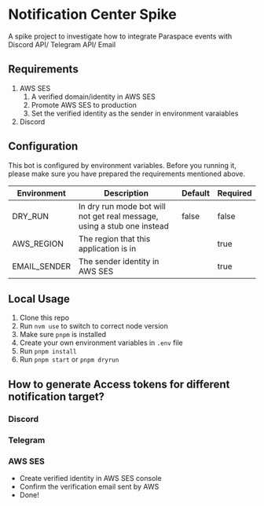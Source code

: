 # Notification Center Spike

A spike project to investigate how to integrate Paraspace events with Discord API/ Telegram API/ Email

## Requirements

1. AWS SES
   1. A verified domain/identity in AWS SES
   2. Promote AWS SES to production
   3. Set the verified identity as the sender in environment varaiables
2. Discord

## Configuration

This bot is configured by environment variables. Before you running it, please make sure you have prepared the requirements mentioned above.

| Environment  | Description                                                             | Default | Required |
| ------------ | ----------------------------------------------------------------------- | ------- | -------- |
| DRY_RUN      | In dry run mode bot will not get real message, using a stub one instead | false   | false    |
| AWS_REGION   | The region that this application is in                                  |         | true     |
| EMAIL_SENDER | The sender identity in AWS SES                                          |         | true     |

## Local Usage

1. Clone this repo
2. Run `nvm use` to switch to correct node version
3. Make sure `pnpm` is installed
4. Create your own environment variables in `.env` file
5. Run `pnpm install`
6. Run `pnpm start` or `pnpm dryrun`

## How to generate Access tokens for different notification target?

### Discord

### Telegram

### AWS SES

- Create verified identity in AWS SES console
- Confirm the verification email sent by AWS
- Done!
